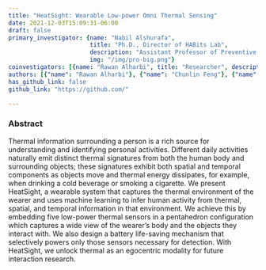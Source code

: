 ```yaml
---
title: "HeatSight: Wearable Low-power Omni Thermal Sensing"
date: 2021-12-03T15:09:31-06:00
draft: false
primary_investigator: {name: "Nabil Alshurafa",
                       title: "Ph.D., Director of HABits Lab",
                       description: "Assistant Professor of Preventive Medicine and of Computer Science at Northwestern University and heading The HAbits Lab.",
                       img: "/img/pro-big.png"}
coinvestigators: [{name: "Rawan Alharbi", title: "Researcher", description: "description description description", img: "/img/p-1.png"}]
authors: [{"name": "Rawan Alharbi"}, {"name": "Chunlin Feng"}, {"name": "Sougata Sen"}, {"name": "Jayalakshmi Jain"}, {"name": "Josiah Hester"}, {"name": "Nabil Alshurafa"}]
has_github_link: false
github_link: "https://github.com/"

---
```


### Abstract

Thermal information surrounding a person is a rich source for understanding and identifying personal activities. Different daily activities naturally emit distinct thermal signatures from both the human body and surrounding objects; these signatures exhibit both spatial and temporal components as objects move and thermal energy dissipates, for example, when drinking a cold beverage or smoking a cigarette. We present HeatSight, a wearable system that captures the thermal environment of the wearer and uses machine learning to infer human activity from thermal, spatial, and temporal information in that environment. We achieve this by embedding five low-power thermal sensors in a pentahedron configuration which captures a wide view of the wearer’s body and the objects they interact with. We also design a battery life-saving mechanism that selectively powers only those sensors necessary for detection. With HeatSight, we unlock thermal as an egocentric modality for future interaction research.
